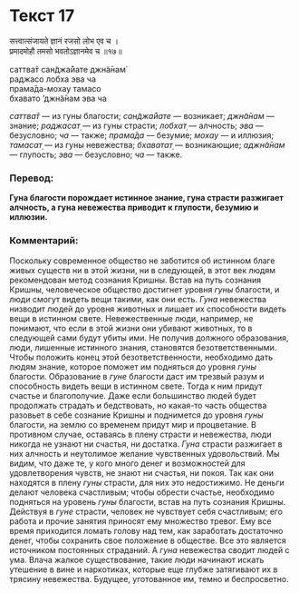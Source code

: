 # Текст 17

सत्त्वात्संजायते ज्ञानं रजसो लोभ एव च ।  
प्रमादमोहौ तमसो भवतोऽज्ञानमेव च ॥१७॥

саттва̄т сан̃джа̄йате джн̃а̄нам̇  
раджасо лобха эва ча  
прама̄да-мохау тамасо  
бхавато ’джн̃а̄нам эва ча

_саттва̄т_ — из гуны благости; _сан̃джа̄йате_ — возникает; _джн̃а̄нам_ — знание; _раджасат̣_ — из гуны страсти; _лобхат̣_ — алчность; _эва_ — безусловно; _ча_ — также; _прама̄да_ — безумие; _мохау_ — и иллюзия; _тамасат̣_ — из гуны невежества; _бхаватат̣_ — возникающие; _аджн̃а̄нам_ — глупость; _эва_ — безусловно; _ча_ — также.

### Перевод:

**Гуна благости порождает истинное знание, гуна страсти разжигает алчность, а гуна невежества приводит к глупости, безумию и иллюзии.**

### Комментарий:

Поскольку современное общество не заботится об истинном благе живых существ ни в этой жизни, ни в следующей, в этот век людям рекомендован метод сознания Кришны. Встав на путь сознания Кришны, человеческое общество достигнет уровня _гуны_ благости, и люди смогут видеть вещи такими, как они есть. _Гуна_ невежества низводит людей до уровня животных и лишает их способности видеть вещи в истинном свете. Невежественные люди, например, не понимают, что если в этой жизни они убивают животных, то в следующей сами будут убиты ими. Не получив должного образования, люди, лишенные истинного знания, становятся безответственными. Чтобы положить конец этой безответственности, необходимо дать людям знание, которое поможет им подняться до уровня _гуны_ благости. Образование в _гуне_ благости даст им трезвый разум и способность видеть вещи в истинном свете. Тогда к ним придут счастье и благополучие. Даже если большинство людей будет продолжать страдать и бедствовать, но какая-то часть общества разовьет в себе сознание Кришны и поднимется до уровня _гуны_ благости, на землю со временем придут мир и процветание. В противном случае, оставаясь в плену страсти и невежества, люди никогда не узнают ни счастья, ни достатка. _Гуна_ страсти разжигает в них алчность и неутолимое желание чувственных удовольствий. Мы видим, что даже те, у кого много денег и возможностей для удовлетворения чувств, не знают ни счастья, ни покоя. Так как они находятся в плену _гуны_ страсти, для них это недостижимо. Не деньги делают человека счастливым; чтобы обрести счастье, необходимо подняться на уровень _гуны_ благости, встав на путь сознания Кришны. Действуя в _гуне_ страсти, человек не чувствует себя счастливым; его работа и прочие занятия приносят ему множество тревог. Ему все время приходится ломать голову над тем, как заработать достаточно денег, чтобы сохранить свое положение в обществе. Все это является источником постоянных страданий. А _гуна_ невежества сводит людей с ума. Влача жалкое существование, такие люди начинают искать утешение в вине и наркотиках, которые еще глубже затягивают их в трясину невежества. Будущее, уготованное им, темно и беспросветно.